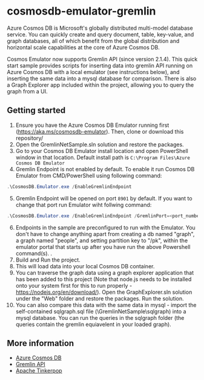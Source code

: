 




# cosmosdb-emulator-gremlin
Azure Cosmos DB is Microsoft's globally distributed multi-model database service. You can quickly create and query document, table, key-value, and graph databases, all of which benefit from the global distribution and horizontal scale capabilities at the core of Azure Cosmos DB. 

Cosmos Emulator now supports Gremlin API (since version 2.1.4). This quick start sample provides scripts for inserting data into gremlin API running on Azure Cosmos DB with a local emulator (see instructions below), and inserting the same data into a mysql database for comparison. There is also a Graph Explorer app included within the project, allowing you to query the graph from a UI. 

## Getting started
1. Ensure you have the Azure Cosmos DB Emulator running first (https://aka.ms/cosmosdb-emulator). Then, clone or download this repository/
2. Open the GremlinNetSample.sln solution and restore the packages. 
3. Go to your Cosmos DB Emulator install location and open PowerShell window in that location. Default install path is `C:\Program Files\Azure Cosmos DB Emulator`
4. Gremlin Endpoint is not enabled by default. To enable it run Cosmos DB Emulator from CMD/PowerShell using following command: 
```powershell
.\CosmosDB.Emulator.exe /EnableGremlinEndpoint
```
 5. Gremlin Endpoint will be opened on port `8901` by default. If you want to change that port run Emulator wiht follwing command:
 
 ```powershell
.\CosmosDB.Emulator.exe /EnableGremlinEndpoint /GremlinPort=<port_number>
```
6. Endpoints in the sample are preconfigured to run with the Emulator. You don't have to change anything apart from creating a db named "graph", a graph named "people", and setting partition key to "/pk", within the emulator portal that starts up after you have run the above Powershell command(s). .
7. Build and Run the project.
8. This will load data into your local Cosmos DB container. 
9. You can traverse the graph data using a graph explorer application that has been added to this project (Note that node.js needs to be installed onto your system first for this to run properly - https://nodejs.org/en/download/). Open the GraphExplorer.sln solution under the "Web" folder and restore the packages. Run the solution. 
10. You can also compare this data with the same data in mysql - import the self-contained sqlgraph.sql file (\GremlinNetSample\sqlgraph) into a mysql database. You can run the queries in the sqlgraph folder (the queries contain the gremlin equiavelent in your loaded graph). 

## More information

- [Azure Cosmos DB](https://docs.microsoft.com/azure/cosmos-db/introduction)
- [Gremlin API](https://docs.microsoft.com/en-us/azure/cosmos-db/graph-introduction)
- [Apache Tinkerpop](https://tinkerpop.apache.org/)
